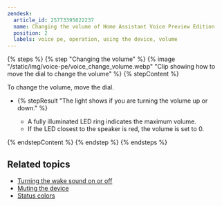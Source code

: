 ```yaml
---
zendesk:
  article_id: 25773395022237
  name: Changing the volume of Home Assistant Voice Preview Edition
  position: 2
  labels: voice pe, operation, using the device, volume
---
```


{% steps %}
{% step "Changing the volume" %}
{% image "/static/img/voice-pe/voice_change_volume.webp" "Clip showing how to move the dial to change the volume" %}
{% stepContent %}

To change the volume, move the dial.

- {% stepResult "The light shows if you are turning the volume up or down." %}

  - A fully illuminated LED ring indicates the maximum volume.
  - If the LED closest to the speaker is red, the volume is set to 0.

{% endstepContent %}
{% endstep %}
{% endsteps %}

## Related topics

- [Turning the wake sound on or off](/hc/en-us/articles/25774481113629)
- [Muting the device](/hc/en-us/articles/25774403768477)
- [Status colors](/hc/en-us/articles/25764604971421)